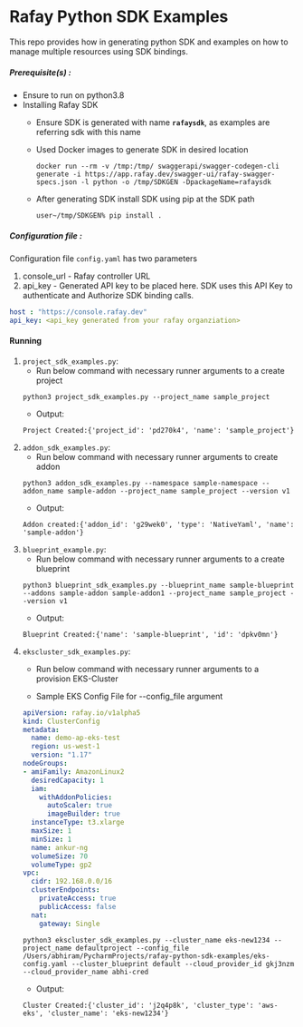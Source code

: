 # Rafay Python SDK Examples
This repo provides how in generating python SDK and examples on how to manage multiple resources using SDK bindings.
##### Prerequisite(s) :
- Ensure to run on python3.8
- Installing Rafay SDK
  - Ensure SDK is generated with name **`rafaysdk`**, as examples are referring sdk with this name
  - Used Docker images to generate SDK in desired location
    ```
    docker run --rm -v /tmp:/tmp/ swaggerapi/swagger-codegen-cli generate -i https://app.rafay.dev/swagger-ui/rafay-swagger-specs.json -l python -o /tmp/SDKGEN -DpackageName=rafaysdk
    ```
  - After generating SDK install SDK using pip at the SDK path
    
    ```
    user~/tmp/SDKGEN% pip install . 
    ```
##### Configuration file : 
Configuration file `config.yaml` has two parameters 
1. console_url - Rafay controller URL 
2. api_key - Generated API key to be placed here. SDK uses this API Key to authenticate and Authorize SDK binding calls.
```yaml
host : "https://console.rafay.dev"
api_key: <api_key generated from your rafay organziation>
```
#### Running
1. `project_sdk_examples.py`:
     - Run below command with necessary runner arguments to a create project
    ```
   python3 project_sdk_examples.py --project_name sample_project
    ```
    - Output: 
   ```
   Project Created:{'project_id': 'pd270k4', 'name': 'sample_project'}
   ```
2. `addon_sdk_examples.py`:
    - Run below command with necessary runner arguments to create addon
    ```
   python3 addon_sdk_examples.py --namespace sample-namespace --addon_name sample-addon --project_name sample_project --version v1
    ```
   - Output: 
   ```
   Addon created:{'addon_id': 'g29wek0', 'type': 'NativeYaml', 'name': 'sample-addon'}
   ```
3. `blueprint_example.py`:
     - Run below command with necessary runner arguments to a create blueprint
    ```
    python3 blueprint_sdk_examples.py --blueprint_name sample-blueprint --addons sample-addon sample-addon1 --project_name sample_project --version v1
    ```
    - Output: 
   ```
   Blueprint Created:{'name': 'sample-blueprint', 'id': 'dpkv0mn'}
   ```
4. `ekscluster_sdk_examples.py`:
     - Run below command with necessary runner arguments to a provision EKS-Cluster
       
    -   Sample EKS Config File for --config_file argument
    ```yaml
    apiVersion: rafay.io/v1alpha5
    kind: ClusterConfig
    metadata:
      name: demo-ap-eks-test
      region: us-west-1
      version: "1.17"
    nodeGroups:
    - amiFamily: AmazonLinux2
      desiredCapacity: 1
      iam:
        withAddonPolicies:
          autoScaler: true
          imageBuilder: true
      instanceType: t3.xlarge
      maxSize: 1
      minSize: 1
      name: ankur-ng
      volumeSize: 70
      volumeType: gp2
    vpc:
      cidr: 192.168.0.0/16
      clusterEndpoints:
        privateAccess: true
        publicAccess: false
      nat:
        gateway: Single
    ```
    ```
    python3 ekscluster_sdk_examples.py --cluster_name eks-new1234 --project_name defaultproject --config_file /Users/abhiram/PycharmProjects/rafay-python-sdk-examples/eks-config.yaml --cluster_blueprint default --cloud_provider_id gkj3nzm --cloud_provider_name abhi-cred
    ```
    - Output: 
   ```
   Cluster Created:{'cluster_id': 'j2q4p8k', 'cluster_type': 'aws-eks', 'cluster_name': 'eks-new1234'}
   ```